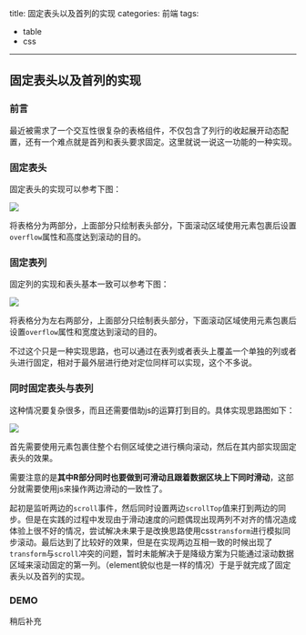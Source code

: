 title: 固定表头以及首列的实现
categories: 前端
tags:
  - table
  - css
---

## 固定表头以及首列的实现

### 前言

最近被需求了一个交互性很复杂的表格组件，不仅包含了列行的收起展开动态配置，还有一个难点就是首列和表头要求固定。这里就说一说这一功能的一种实现。

### 固定表头

固定表头的实现可以参考下图：

![](http://img.kuaidadi.com/cms/img/upload_fdd0f6ac6caa5a8d7da510ef89638db9.png)

将表格分为两部分，上面部分只绘制表头部分，下面滚动区域使用元素包裹后设置`overflow`属性和高度达到滚动的目的。

### 固定表列

固定列的实现和表头基本一致可以参考下图：

![](http://img.kuaidadi.com/cms/img/upload_796fbaeebf6479e66afd3596c4cd7378.png)

将表格分为左右两部分，上面部分只绘制表头部分，下面滚动区域使用元素包裹后设置`overflow`属性和宽度达到滚动的目的。

不过这个只是一种实现思路，也可以通过在表列或者表头上覆盖一个单独的列或者头进行固定，相对于最外层进行绝对定位同样可以实现，这个不多说。

### 同时固定表头与表列

这种情况要复杂很多，而且还需要借助js的运算打到目的。具体实现思路图如下：

![](http://img.kuaidadi.com/cms/img/upload_3bcc91c3b97561bce89ecc04dc702fc0.png)

首先需要使用元素包裹住整个右侧区域使之进行横向滚动，然后在其内部实现固定表头的效果。

需要注意的是**其中R部分同时也要做到可滑动且跟着数据区块上下同时滑动**，这部分就需要使用js来操作两边滑动的一致性了。

起初是监听两边的`scroll`事件，然后同时设置两边`scrollTop`值来打到两边的同步。但是在实践的过程中发现由于滑动速度的问题偶现出现两列不对齐的情况造成体验上很不好的情况，尝试解决未果于是改换思路使用css`transform`进行模拟同步滚动。最后达到了比较好的效果，但是在实现两边互相一致的时候出现了`transform`与`scroll`冲突的问题，暂时未能解决于是降级方案为只能通过滚动数据区域来滚动固定的第一列。（element貌似也是一样的情况）于是乎就完成了固定表头以及首列的实现。

### DEMO

稍后补充